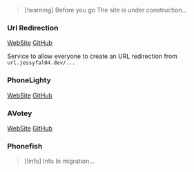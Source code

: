 
> [!warning] Before you go 
>  The site is under construction...
### Url Redirection
[WebSite](https://url.jessyfal04.dev)
[GitHub](https://github.com/jessyfal04/url.jessyfal04.dev)

Service to allow everyone to create an URL redirection from `url.jessyfal04.dev/...`
### PhoneLighty
[WebSite](https://projects.jessyfal04.dev/phonelighty)
[GitHub](https://github.com/jessyfal04/phonelighty)

### AVotey
[WebSite](https://projects.jessyfal04.dev/avotey)
[GitHub](https://github.com/jessyfal04/avotey)
### Phonefish

> [!info] Info
> In migration...
